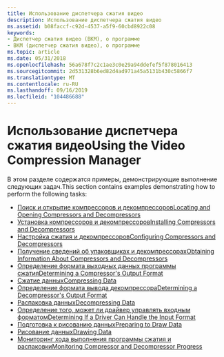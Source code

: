 ```yaml
---
title: Использование диспетчера сжатия видео
description: Использование диспетчера сжатия видео
ms.assetid: b08faccf-c92d-4537-a5f9-60cbd8922c08
keywords:
- Диспетчер сжатия видео (ВКМ), о программе
- ВКМ (диспетчер сжатия видео), о программе
ms.topic: article
ms.date: 05/31/2018
ms.openlocfilehash: 56a678f7c2c1ae3c0e29a94ddefef5f878016413
ms.sourcegitcommit: 2d531328b6ed82d4ad971a45a5131b430c5866f7
ms.translationtype: MT
ms.contentlocale: ru-RU
ms.lasthandoff: 09/16/2019
ms.locfileid: "104486688"
---
```

# <a name="using-the-video-compression-manager"></a><span data-ttu-id="b54c5-105">Использование диспетчера сжатия видео</span><span class="sxs-lookup"><span data-stu-id="b54c5-105">Using the Video Compression Manager</span></span>

<span data-ttu-id="b54c5-106">В этом разделе содержатся примеры, демонстрирующие выполнение следующих задач.</span><span class="sxs-lookup"><span data-stu-id="b54c5-106">This section contains examples demonstrating how to perform the following tasks:</span></span>

-   [<span data-ttu-id="b54c5-107">Поиск и открытие компрессоров и декомпрессоров</span><span class="sxs-lookup"><span data-stu-id="b54c5-107">Locating and Opening Compressors and Decompressors</span></span>](locating-and-opening-compressors-and-decompressors.md)
-   [<span data-ttu-id="b54c5-108">Установка компрессоров и декомпрессоров</span><span class="sxs-lookup"><span data-stu-id="b54c5-108">Installing Compressors and Decompressors</span></span>](installing-compressors-and-decompressors.md)
-   [<span data-ttu-id="b54c5-109">Настройка сжатия и декомпрессоров</span><span class="sxs-lookup"><span data-stu-id="b54c5-109">Configuring Compressors and Decompressors</span></span>](configuring-compressors-and-decompressors.md)
-   [<span data-ttu-id="b54c5-110">Получение сведений об упаковщиках и декомпрессорах</span><span class="sxs-lookup"><span data-stu-id="b54c5-110">Obtaining Information About Compressors and Decompressors</span></span>](obtaining-information-about-compressors-and-decompressors.md)
-   [<span data-ttu-id="b54c5-111">Определение формата выходных данных программы сжатия</span><span class="sxs-lookup"><span data-stu-id="b54c5-111">Determining a Compressor's Output Format</span></span>](determining-a-compressors-output-format.md)
-   [<span data-ttu-id="b54c5-112">Сжатие данных</span><span class="sxs-lookup"><span data-stu-id="b54c5-112">Compressing Data</span></span>](compressing-data.md)
-   [<span data-ttu-id="b54c5-113">Определение формата вывода декомпрессора</span><span class="sxs-lookup"><span data-stu-id="b54c5-113">Determining a Decompressor's Output Format</span></span>](determining-a-decompressors-output-format.md)
-   [<span data-ttu-id="b54c5-114">Распаковка данных</span><span class="sxs-lookup"><span data-stu-id="b54c5-114">Decompressing Data</span></span>](decompressing-data.md)
-   [<span data-ttu-id="b54c5-115">Определение того, может ли драйвер управлять входным форматом</span><span class="sxs-lookup"><span data-stu-id="b54c5-115">Determining If a Driver Can Handle the Input Format</span></span>](determining-if-a-driver-can-handle-the-input-format.md)
-   [<span data-ttu-id="b54c5-116">Подготовка к рисованию данных</span><span class="sxs-lookup"><span data-stu-id="b54c5-116">Preparing to Draw Data</span></span>](preparing-to-draw-data.md)
-   [<span data-ttu-id="b54c5-117">Рисование данных</span><span class="sxs-lookup"><span data-stu-id="b54c5-117">Drawing Data</span></span>](drawing-data.md)
-   [<span data-ttu-id="b54c5-118">Мониторинг хода выполнения программы сжатия и распаковки</span><span class="sxs-lookup"><span data-stu-id="b54c5-118">Monitoring Compressor and Decompressor Progress</span></span>](monitoring-compressor-and-decompressor-progress.md)

 

 




